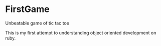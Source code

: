 FirstGame
=========

Unbeatable game of tic tac toe

This is my first attempt to understanding object oriented development on ruby.
